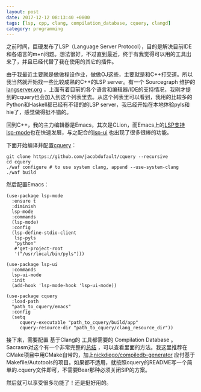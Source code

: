 ```yaml
---
layout: post
date: 2017-12-12 08:13:40 +0800
tags: [lsp, cpp, clang, compilation_database, cquery, clangd]
category: programming
---
```


之前时间，巨硬发布了LSP（Language Server Protocol），目的是解决目前IDE和各语言的m+n问题。想法很好，不过直到最近，终于有我觉得可以用的工具出来了，并且已经代替了我在使用的其它的插件。

由于我最近主要就是做做程设作业，做做OJ这些，主要就是和C++打交道。所以我当然就开始找一些比较成熟的C++的LSP server。有一个 Sourcegraph 维护的 [langserver.org](https://langserver.org/) ，上面有着目前的各个语言和编辑器/IDE的支持情况，我刚才提到的cquery也会加入到这个列表里去。从这个列表里可以看到，我用的比较多的Python和Haskell都已经有不错的的LSP server，我已经开始在本地体验pyls和hie了，感觉做得挺不错的。

回到C++，我的主力编辑器是Emacs，其次是CLion，而Emacs上的[LSP支持 lsp-mode](https://github.com/emacs-lsp/lsp-mode)也在快速发展，与之配合的[lsp-ui](https://github.com/emacs-lsp/lsp-ui) 也出现了很多很棒的功能。

下面开始编译并配置[cquery](https://github.com/jacobdufault/cquery)：

``` shell
git clone https://github.com/jacobdufault/cquery --recursive
cd cquery
./waf configure # to use system clang, append --use-system-clang
./waf build
```

然后配置Emacs：

``` elisp
(use-package lsp-mode
  :ensure t
  :diminish
  lsp-mode
  :commands
  (lsp-mode)
  :config
  (lsp-define-stdio-client
   lsp-pyls
   "python"
   #'get-project-root
   '("/usr/local/bin/pyls")))

(use-package lsp-ui
  :commands
  lsp-ui-mode
  :init
  (add-hook 'lsp-mode-hook 'lsp-ui-mode))

(use-package cquery
  :load-path
  "path_to_cquery/emacs"
  :config
  (setq
     cquery-executable "path_to_cquery/build/app"
     cquery-resource-dir "path_to_cquery/clang_resource_dir"))
```

接下来，需要配置 基于Clang的 工具都需要的 Compilation Database 。Sacrasm对这个有一个非常完整的[总结](https://sarcasm.github.io/notes/dev/compilation-database.html) ，可以查看里面的方法。我这里推荐在CMake项目中用CMake自带的，加上[nickdiego/compiledb-generator](https://github.com/nickdiego/compiledb-generator) 应付基于Makefile/Autotools的项目。如果都不适用，就按照cquery的README写一个简单的.cquery文件即可，不需要Bear那种必须关闭SIP的方案。

然后就可以享受很多功能了！还是挺好用的。
